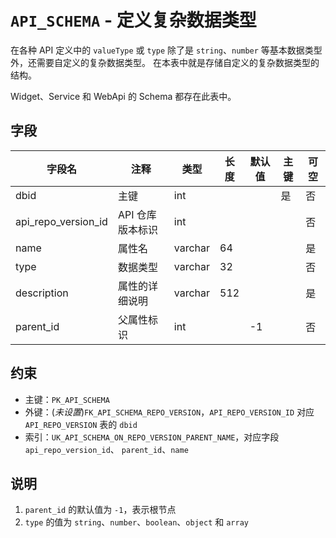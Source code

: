 # `API_SCHEMA` -  定义复杂数据类型

在各种 API 定义中的 `valueType` 或 `type` 除了是 `string`、`number` 等基本数据类型外，还需要自定义的复杂数据类型。
在本表中就是存储自定义的复杂数据类型的结构。

Widget、Service 和 WebApi 的 Schema 都存在此表中。

## 字段

| 字段名              | 注释             | 类型    | 长度 | 默认值 | 主键 | 可空 |
| ------------------- | ---------------- | ------- | ---- | ------ | ---- | ---- |
| dbid                | 主键             | int     |      |        | 是   | 否   |
| api_repo_version_id | API 仓库版本标识 | int     |      |        |      | 否   |
| name                | 属性名           | varchar | 64   |        |      | 是   |
| type                | 数据类型         | varchar | 32   |        |      | 否   |
| description         | 属性的详细说明   | varchar | 512  |        |      | 是   |
| parent_id           | 父属性标识       | int     |      | -1     |      | 否   |

## 约束

* 主键：`PK_API_SCHEMA`
* 外键：(*未设置*)`FK_API_SCHEMA_REPO_VERSION`，`API_REPO_VERSION_ID` 对应 `API_REPO_VERSION` 表的 `dbid`
* 索引：`UK_API_SCHEMA_ON_REPO_VERSION_PARENT_NAME`，对应字段 `api_repo_version_id`、 `parent_id`、`name`

## 说明

1. `parent_id` 的默认值为 `-1`，表示根节点
2. `type` 的值为 `string`、`number`、`boolean`、`object` 和 `array`
